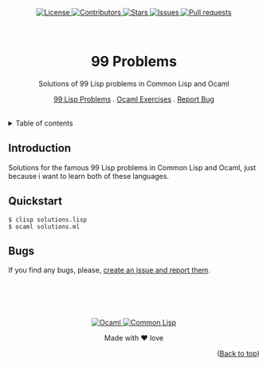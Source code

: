 <a name="readme-top"></a>
<div align="center">
	<a href="./LICENSE">
		<img alt="License" src="https://img.shields.io/badge/license-MIT-e8415e?style=for-the-badge">
	</a>
	<a href="https://github.com/LordOfTrident/99-problems/graphs/contributors">
		<img alt="Contributors" src="https://img.shields.io/github/contributors/LordOfTrident/99-problems?style=for-the-badge&color=f36a3b">
	</a>
	<a href="https://github.com/LordOfTrident/99-problems/stargazers">
		<img alt="Stars" src="https://img.shields.io/github/stars/LordOfTrident/99-problems?style=for-the-badge&color=efb300">
	</a>
	<a href="https://github.com/LordOfTrident/99-problems/issues">
		<img alt="Issues" src="https://img.shields.io/github/issues/LordOfTrident/99-problems?style=for-the-badge&color=0fae5e">
	</a>
	<a href="https://github.com/LordOfTrident/99-problems/pulls">
		<img alt="Pull requests" src="https://img.shields.io/github/issues-pr/LordOfTrident/99-problems?style=for-the-badge&color=4f79e4">
	</a>
	<br><br><br>
	<h1 align="center">99 Problems</h1>
	<p align="center">Solutions of 99 Lisp problems in Common Lisp and Ocaml</p>
	<p align="center">
		<a href="https://www.ic.unicamp.br/~meidanis/courses/mc336/problemas-lisp/L-99_Ninety-Nine_Lisp_Problems.html">99 Lisp Problems</a>
		.
		<a href="https://ocaml.org/exercises">Ocaml Exercises</a>
		.
		<a href="https://github.com/LordOfTrident/99-problems/issues">Report Bug</a>
	</p>
	<br>
</div>

<details>
	<summary>Table of contents</summary>
	<ul>
		<li><a href="#introduction">Introduction</a></li>
		<li><a href="#quickstart">Quickstart</a></li>
		<li><a href="#bugs">Bugs</a></li>
	</ul>
</details>

## Introduction
Solutions for the famous 99 Lisp problems in Common Lisp and Ocaml, just because i want to learn
both of these languages.

## Quickstart
```
$ clisp solutions.lisp
$ ocaml solutions.ml
```

## Bugs
If you find any bugs, please, [create an issue and report them](https://github.com/LordOfTrident/99-problems/issues).

<br>
<h1></h1>
<br>

<div align="center">
	<a href="https://ocaml.org/">
		<img alt="Ocaml" src="https://img.shields.io/badge/Ocaml-f08106?style=for-the-badge&logo=ocaml&logoColor=white">
	</a>
	<a href="https://lisp-lang.org/">
		<img alt="Common Lisp" src="https://img.shields.io/badge/Common Lisp-305fb2?style=for-the-badge&logo=lisp&logoColor=white">
	</a>
	<p align="center">Made with ❤️ love</p>
</div>

<p align="right">(<a href="#readme-top">Back to top</a>)</p>
